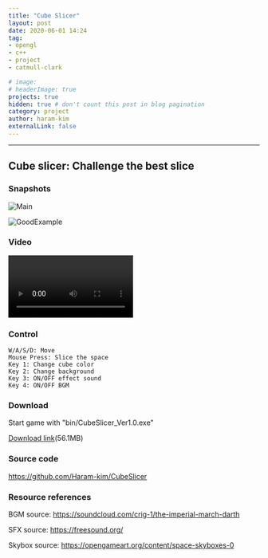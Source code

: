 ```yaml
---
title: "Cube Slicer"
layout: post
date: 2020-06-01 14:24
tag: 
- opengl
- c++
- project
- catmull-clark

# image: 
# headerImage: true
projects: true
hidden: true # don't count this post in blog pagination
category: project
author: haram-kim
externalLink: false
---
```



---
## Cube slicer: Challenge the best slice

### Snapshots
 ![Main][1]

 ![GoodExample][2]

### Video

<video controls width="250">

    <source src="https://larr.snu.ac.kr/haramkim/CubeSlicer/Cube_Slicer.mp4"
            type="video/mp4">
</video>

### Control
```
W/A/S/D: Move
Mouse Press: Slice the space
Key 1: Change cube color
Key 2: Change background
Key 3: ON/OFF effect sound
Key 4: ON/OFF BGM
```

### Download

Start game with "bin/CubeSlicer_Ver1.0.exe"

 [Download link](https://larr.snu.ac.kr/haramkim/CubeSlicer_Ver1.0.zip)(56.1MB)
 
### Source code
https://github.com/Haram-kim/CubeSlicer
 
### Resource references

BGM source: https://soundcloud.com/crig-1/the-imperial-march-darth 

SFX source: https://freesound.org/ 

Skybox source: https://opengameart.org/content/space-skyboxes-0

[1]: https://larr.snu.ac.kr/haramkim/CubeSlicer/CubeSlicer_main.png
[2]: https://larr.snu.ac.kr/haramkim/CubeSlicer/CubeSlicer.png
